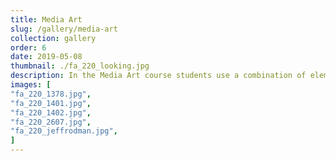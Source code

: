 ```yaml
---
title: Media Art
slug: /gallery/media-art
collection: gallery
order: 6
date: 2019-05-08
thumbnail: ./fa_220_looking.jpg
description: In the Media Art course students use a combination of elements, approaches and techniques from fine art and applied art with cutting-edge digital technology; theory, methodology and professional practices covered through lectures, in-class hands-on practice and outside assignments. Students approach projects conceptually and synthesize original integrative solutions.
images: [
"fa_220_1378.jpg",
"fa_220_1401.jpg",
"fa_220_1402.jpg",
"fa_220_2607.jpg",
"fa_220_jeffrodman.jpg",
]
---
```


